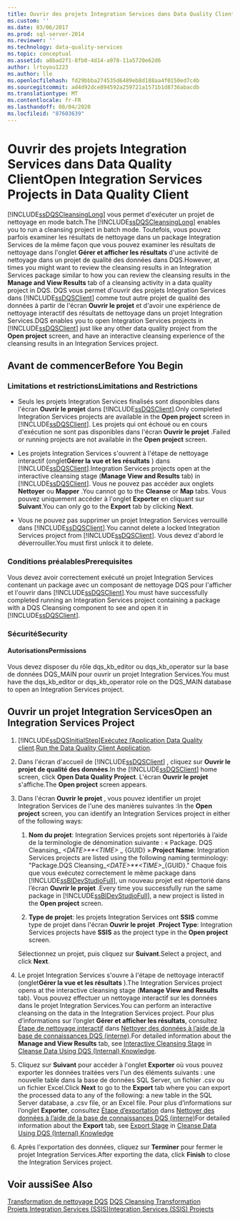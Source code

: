 ```yaml
---
title: Ouvrir des projets Integration Services dans Data Quality Client | Microsoft Docs
ms.custom: ''
ms.date: 03/06/2017
ms.prod: sql-server-2014
ms.reviewer: ''
ms.technology: data-quality-services
ms.topic: conceptual
ms.assetid: a8bad2f1-8fb0-4d14-a978-11a5720e62d6
author: lrtoyou1223
ms.author: lle
ms.openlocfilehash: fd29bbba274535d6489eb8d188aa4f0150ed7c4b
ms.sourcegitcommit: ad4d92dce894592a259721a1571b1d8736abacdb
ms.translationtype: MT
ms.contentlocale: fr-FR
ms.lasthandoff: 08/04/2020
ms.locfileid: "87603639"
---
```

# <a name="open-integration-services-projects-in-data-quality-client"></a><span data-ttu-id="79f3f-102">Ouvrir des projets Integration Services dans Data Quality Client</span><span class="sxs-lookup"><span data-stu-id="79f3f-102">Open Integration Services Projects in Data Quality Client</span></span>
  <span data-ttu-id="79f3f-103">[!INCLUDE[ssDQSCleansingLong](../includes/ssdqscleansinglong-md.md)] vous permet d'exécuter un projet de nettoyage en mode batch.</span><span class="sxs-lookup"><span data-stu-id="79f3f-103">The [!INCLUDE[ssDQSCleansingLong](../includes/ssdqscleansinglong-md.md)] enables you to run a cleansing project in batch mode.</span></span> <span data-ttu-id="79f3f-104">Toutefois, vous pouvez parfois examiner les résultats de nettoyage dans un package Integration Services de la même façon que vous pouvez examiner les résultats de nettoyage dans l'onglet **Gérer et afficher les résultats** d'une activité de nettoyage dans un projet de qualité des données dans DQS.</span><span class="sxs-lookup"><span data-stu-id="79f3f-104">However, at times you might want to review the cleansing results in an Integration Services package similar to how you can review the cleansing results in the **Manage and View Results** tab of a cleansing activity in a data quality project in DQS.</span></span> <span data-ttu-id="79f3f-105">DQS vous permet d'ouvrir des projets Integration Services dans [!INCLUDE[ssDQSClient](../includes/ssdqsclient-md.md)] comme tout autre projet de qualité des données à partir de l'écran **Ouvrir le projet** et d'avoir une expérience de nettoyage interactif des résultats de nettoyage dans un projet Integration Services.</span><span class="sxs-lookup"><span data-stu-id="79f3f-105">DQS enables you to open Integration Services projects in [!INCLUDE[ssDQSClient](../includes/ssdqsclient-md.md)] just like any other data quality project from the **Open project** screen, and have an interactive cleansing experience of the cleansing results in an Integration Services project.</span></span>  
  
##  <a name="before-you-begin"></a><a name="BeforeYouBegin"></a> <span data-ttu-id="79f3f-106">Avant de commencer</span><span class="sxs-lookup"><span data-stu-id="79f3f-106">Before You Begin</span></span>  
  
###  <a name="limitations-and-restrictions"></a><a name="LimitationsRestrictions"></a> <span data-ttu-id="79f3f-107">Limitations et restrictions</span><span class="sxs-lookup"><span data-stu-id="79f3f-107">Limitations and Restrictions</span></span>  
  
-   <span data-ttu-id="79f3f-108">Seuls les projets Integration Services finalisés sont disponibles dans l'écran **Ouvrir le projet** dans [!INCLUDE[ssDQSClient](../includes/ssdqsclient-md.md)].</span><span class="sxs-lookup"><span data-stu-id="79f3f-108">Only completed Integration Services projects are available in the **Open project** screen in [!INCLUDE[ssDQSClient](../includes/ssdqsclient-md.md)].</span></span> <span data-ttu-id="79f3f-109">Les projets qui ont échoué ou en cours d'exécution ne sont pas disponibles dans l'écran **Ouvrir le projet** .</span><span class="sxs-lookup"><span data-stu-id="79f3f-109">Failed or running projects are not available in the **Open project** screen.</span></span>  
  
-   <span data-ttu-id="79f3f-110">Les projets Integration Services s'ouvrent à l'étape de nettoyage interactif (onglet**Gérer la vue et les résultats** ) dans [!INCLUDE[ssDQSClient](../includes/ssdqsclient-md.md)].</span><span class="sxs-lookup"><span data-stu-id="79f3f-110">Integration Services projects open at the interactive cleansing stage (**Manage View and Results** tab) in [!INCLUDE[ssDQSClient](../includes/ssdqsclient-md.md)].</span></span> <span data-ttu-id="79f3f-111">Vous ne pouvez pas accéder aux onglets **Nettoyer** ou **Mapper** .</span><span class="sxs-lookup"><span data-stu-id="79f3f-111">You cannot go to the **Cleanse** or **Map** tabs.</span></span> <span data-ttu-id="79f3f-112">Vous pouvez uniquement accéder à l'onglet **Exporter** en cliquant sur **Suivant**.</span><span class="sxs-lookup"><span data-stu-id="79f3f-112">You can only go to the **Export** tab by clicking **Next**.</span></span>  
  
-   <span data-ttu-id="79f3f-113">Vous ne pouvez pas supprimer un projet Integration Services verrouillé dans [!INCLUDE[ssDQSClient](../includes/ssdqsclient-md.md)].</span><span class="sxs-lookup"><span data-stu-id="79f3f-113">You cannot delete a locked Integration Services project from [!INCLUDE[ssDQSClient](../includes/ssdqsclient-md.md)].</span></span> <span data-ttu-id="79f3f-114">Vous devez d'abord le déverrouiller.</span><span class="sxs-lookup"><span data-stu-id="79f3f-114">You must first unlock it to delete.</span></span>  
  
###  <a name="prerequisites"></a><a name="Prerequisites"></a> <span data-ttu-id="79f3f-115">Conditions préalables</span><span class="sxs-lookup"><span data-stu-id="79f3f-115">Prerequisites</span></span>  
 <span data-ttu-id="79f3f-116">Vous devez avoir correctement exécuté un projet Integration Services contenant un package avec un composant de nettoyage DQS pour l'afficher et l'ouvrir dans [!INCLUDE[ssDQSClient](../includes/ssdqsclient-md.md)].</span><span class="sxs-lookup"><span data-stu-id="79f3f-116">You must have successfully completed running an Integration Services project containing a package with a DQS Cleansing component to see and open it in [!INCLUDE[ssDQSClient](../includes/ssdqsclient-md.md)].</span></span>  
  
###  <a name="security"></a><a name="Security"></a> <span data-ttu-id="79f3f-117">Sécurité</span><span class="sxs-lookup"><span data-stu-id="79f3f-117">Security</span></span>  
  
####  <a name="permissions"></a><a name="Permissions"></a> <span data-ttu-id="79f3f-118">Autorisations</span><span class="sxs-lookup"><span data-stu-id="79f3f-118">Permissions</span></span>  
 <span data-ttu-id="79f3f-119">Vous devez disposer du rôle dqs_kb_editor ou dqs_kb_operator sur la base de données DQS_MAIN pour ouvrir un projet Integration Services.</span><span class="sxs-lookup"><span data-stu-id="79f3f-119">You must have the dqs_kb_editor or dqs_kb_operator role on the DQS_MAIN database to open an Integration Services project.</span></span>  
  
##  <a name="open-an-integration-services-project"></a><a name="Open"></a> <span data-ttu-id="79f3f-120">Ouvrir un projet Integration Services</span><span class="sxs-lookup"><span data-stu-id="79f3f-120">Open an Integration Services Project</span></span>  
  
1.  [!INCLUDE[ssDQSInitialStep](../includes/ssdqsinitialstep-md.md)]<span data-ttu-id="79f3f-121">[Exécutez l’Application Data Quality client](../../2014/data-quality-services/run-the-data-quality-client-application.md).</span><span class="sxs-lookup"><span data-stu-id="79f3f-121">[Run the Data Quality Client Application](../../2014/data-quality-services/run-the-data-quality-client-application.md).</span></span>  
  
2.  <span data-ttu-id="79f3f-122">Dans l'écran d'accueil de [!INCLUDE[ssDQSClient](../includes/ssdqsclient-md.md)] , cliquez sur **Ouvrir le projet de qualité des données**.</span><span class="sxs-lookup"><span data-stu-id="79f3f-122">In the [!INCLUDE[ssDQSClient](../includes/ssdqsclient-md.md)] home screen, click **Open Data Quality Project**.</span></span> <span data-ttu-id="79f3f-123">L'écran **Ouvrir le projet** s'affiche.</span><span class="sxs-lookup"><span data-stu-id="79f3f-123">The **Open project** screen appears.</span></span>  
  
3.  <span data-ttu-id="79f3f-124">Dans l'écran **Ouvrir le projet** , vous pouvez identifier un projet Integration Services de l'une des manières suivantes :</span><span class="sxs-lookup"><span data-stu-id="79f3f-124">In the **Open project** screen, you can identify an Integration Services project in either of the following ways:</span></span>  
  
    1.  <span data-ttu-id="79f3f-125">**Nom du projet**: Integration Services projets sont répertoriés à l’aide de la terminologie de dénomination suivante : « Package. DQS Cleansing_ *\<DATE>\*\*\<TIME>* _ {GUID} ».</span><span class="sxs-lookup"><span data-stu-id="79f3f-125">**Project Name**: Integration Services projects are listed using the following naming terminology: "Package.DQS Cleansing_*\<DATE>\*\*\<TIME>*_{GUID}."</span></span> <span data-ttu-id="79f3f-126">Chaque fois que vous exécutez correctement le même package dans [!INCLUDE[ssBIDevStudioFull](../includes/ssbidevstudiofull-md.md)], un nouveau projet est répertorié dans l’écran **Ouvrir le projet** .</span><span class="sxs-lookup"><span data-stu-id="79f3f-126">Every time you successfully run the same package in [!INCLUDE[ssBIDevStudioFull](../includes/ssbidevstudiofull-md.md)], a new project is listed in the **Open project** screen.</span></span>  
  
    2.  <span data-ttu-id="79f3f-127">**Type de projet**: les projets Integration Services ont **SSIS** comme type de projet dans l'écran **Ouvrir le projet** .</span><span class="sxs-lookup"><span data-stu-id="79f3f-127">**Project Type**: Integration Services projects have **SSIS** as the project type in the **Open project** screen.</span></span>  
  
     <span data-ttu-id="79f3f-128">Sélectionnez un projet, puis cliquez sur **Suivant**.</span><span class="sxs-lookup"><span data-stu-id="79f3f-128">Select a project, and click **Next**.</span></span>  
  
4.  <span data-ttu-id="79f3f-129">Le projet Integration Services s'ouvre à l'étape de nettoyage interactif (onglet**Gérer la vue et les résultats** ).</span><span class="sxs-lookup"><span data-stu-id="79f3f-129">The Integration Services project opens at the interactive cleansing stage (**Manage View and Results** tab).</span></span> <span data-ttu-id="79f3f-130">Vous pouvez effectuer un nettoyage interactif sur les données dans le projet Integration Services.</span><span class="sxs-lookup"><span data-stu-id="79f3f-130">You can perform an interactive cleansing on the data in the Integration Services project.</span></span> <span data-ttu-id="79f3f-131">Pour plus d’informations sur l’onglet **Gérer et afficher les résultats**, consultez [Étape de nettoyage interactif](../../2014/data-quality-services/cleanse-data-using-dqs-internal-knowledge.md#Interactive) dans [Nettoyer des données à l’aide de la base de connaissances DQS &#40;interne&#41;](../../2014/data-quality-services/cleanse-data-using-dqs-internal-knowledge.md).</span><span class="sxs-lookup"><span data-stu-id="79f3f-131">For detailed information about the **Manage and View Results** tab, see [Interactive Cleansing Stage](../../2014/data-quality-services/cleanse-data-using-dqs-internal-knowledge.md#Interactive) in [Cleanse Data Using DQS &#40;Internal&#41; Knowledge](../../2014/data-quality-services/cleanse-data-using-dqs-internal-knowledge.md).</span></span>  
  
5.  <span data-ttu-id="79f3f-132">Cliquez sur **Suivant** pour accéder à l'onglet **Exporter** où vous pouvez exporter les données traitées vers l'un des éléments suivants : une nouvelle table dans la base de données SQL Server, un fichier .csv ou un fichier Excel.</span><span class="sxs-lookup"><span data-stu-id="79f3f-132">Click **Next** to go to the **Export** tab where you can export the processed data to any of the following: a new table in the SQL Server database, a .csv file, or an Excel file.</span></span> <span data-ttu-id="79f3f-133">Pour plus d’informations sur l’onglet **Exporter**, consultez [Étape d’exportation](../../2014/data-quality-services/cleanse-data-using-dqs-internal-knowledge.md#Export) dans [Nettoyer des données à l’aide de la base de connaissances DQS &#40;interne&#41;](../../2014/data-quality-services/cleanse-data-using-dqs-internal-knowledge.md)</span><span class="sxs-lookup"><span data-stu-id="79f3f-133">For detailed information about the **Export** tab, see [Export Stage](../../2014/data-quality-services/cleanse-data-using-dqs-internal-knowledge.md#Export) in [Cleanse Data Using DQS &#40;Internal&#41; Knowledge](../../2014/data-quality-services/cleanse-data-using-dqs-internal-knowledge.md)</span></span>  
  
6.  <span data-ttu-id="79f3f-134">Après l'exportation des données, cliquez sur **Terminer** pour fermer le projet Integration Services.</span><span class="sxs-lookup"><span data-stu-id="79f3f-134">After exporting the data, click **Finish** to close the Integration Services project.</span></span>  
  
## <a name="see-also"></a><span data-ttu-id="79f3f-135">Voir aussi</span><span class="sxs-lookup"><span data-stu-id="79f3f-135">See Also</span></span>  
 <span data-ttu-id="79f3f-136">[Transformation de nettoyage DQS](../integration-services/data-flow/transformations/dqs-cleansing-transformation.md) </span><span class="sxs-lookup"><span data-stu-id="79f3f-136">[DQS Cleansing Transformation](../integration-services/data-flow/transformations/dqs-cleansing-transformation.md) </span></span>  
 [<span data-ttu-id="79f3f-137">Projets Integration Services &#40;SSIS&#41;</span><span class="sxs-lookup"><span data-stu-id="79f3f-137">Integration Services &#40;SSIS&#41; Projects</span></span>](../integration-services/integration-services-ssis-projects-and-solutions.md)  
